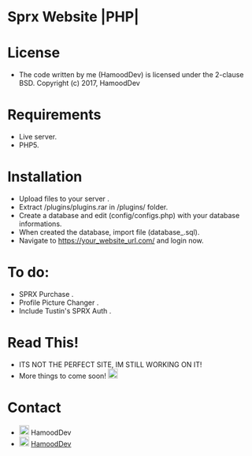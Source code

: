 # Sprx Website |PHP|



# License
- The code written by me (HamoodDev) is licensed under the 2-clause BSD. Copyright (c) 2017, HamoodDev

# Requirements
- Live server.
- PHP5.

# Installation
- Upload files to your server .
- Extract /plugins/plugins.rar in /plugins/ folder.
- Create a database and edit (config/configs.php) with your database informations.
- When created the database, import file (database_.sql).
- Navigate to https://your_website_url.com/ and login now.

# To do:
- SPRX Purchase .
- Profile Picture Changer .
- Include Tustin's SPRX Auth .

# Read This!
- ITS NOT THE PERFECT SITE, IM STILL WORKING ON IT!
- More things to come soon! <img src="https://www.emojibase.com/resources/img/emojis/apple/x1f609.png.pagespeed.ic.wF21YceKxu.png" height="20" width="20">

# Contact
- <img src="http://icons.iconarchive.com/icons/dakirby309/simply-styled/256/Skype-icon.png" height="20" width="20"> HamoodDev
- <img src="http://www.iconninja.com/files/245/45/195/facebook-media-social-like-network-fb-icon.svg" height="20" width="20"> <a href="http://facebook.com/HamoodDev" target="_blank">HamoodDev</a>
